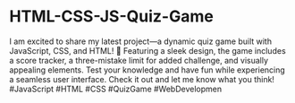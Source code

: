 # HTML-CSS-JS-Quiz-Game
I am excited to share my latest project—a dynamic quiz game built with JavaScript, CSS, and HTML! 🚀 Featuring a sleek design, the game includes a score tracker, a three-mistake limit for added challenge, and visually appealing elements. Test your knowledge and have fun while experiencing a seamless user interface. Check it out and let me know what you think! #JavaScript #HTML #CSS #QuizGame #WebDevelopmen
